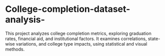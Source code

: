 # College-completion-dataset-analysis-
This project analyzes college completion metrics, exploring graduation rates, financial aid, and institutional factors. It examines correlations, state-wise variations, and college type impacts, using statistical and visual methods.
